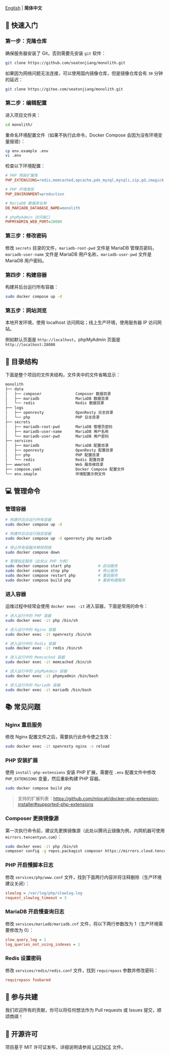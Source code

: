 [English](README.md) | **简体中文**

## 🚀 快速入门

### 第一步：克隆仓库

确保服务器安装了 Git，否则需要先安装 `git` 软件：

```bash
git clone https://github.com/seatonjiang/monolith.git
```

如果因为网络问题无法连接，可以使用国内镜像仓库，但是镜像仓库会有 `30` 分钟的延迟：

```bash
git clone https://gitee.com/seatonjiang/monolith.git
```

### 第二步：编辑配置

进入项目文件夹：

```bash
cd monolith/
```

重命名环境配置文件（如果不执行此命令，Docker Compose 会因为没有环境变量报错）：

```bash
cp env.example .env
vi .env
```

检查以下环境配置：

```ini
# PHP 预装扩展库
PHP_EXTENSIONS=redis,memcached,opcache,pdo_mysql,mysqli,zip,gd,imagick,bz2,exif,bcmath,intl,mcrypt,ioncube_loader

# PHP 环境类型
PHP_ENVIRONMENT=production

# MariaDB 数据库名称
DB_MARIADB_DATABASE_NAME=monolith

# phpMyAdmin 访问端口
PHPMYADMIN_WEB_PORT=28080
```

### 第三步：修改密码

修改 `secrets` 目录的文件，`mariadb-root-pwd` 文件是 MariaDB 管理员密码，`mariadb-user-name` 文件是 MariaDB 用户名称，`mariadb-user-pwd` 文件是 MariaDB 用户密码。

### 第四步：构建容器

构建并后台运行所有容器：

```bash
sudo docker compose up -d
```

### 第五步：网站浏览

本地开发环境，使用 localhost 访问网站；线上生产环境，使用服务器 IP 访问网站。

例如默认页面是 `http://localhost`，phpMyAdmin 页面是 `http://localhost:28080`

## 📂 目录结构

下面是整个项目的文件夹结构，文件夹中的文件省略显示：

```bash
monolith
├── data
│   ├── composer               Composer 数据目录
│   ├── mariadb                MariaDB 数据目录
│   └── redis                  Redis 数据目录
├── logs
│   ├── openresty              OpenResty 日志目录
│   └── php                    PHP 日志目录
├── secrets
│   ├── mariadb-root-pwd       MariaDB 管理员密码
│   ├── mariadb-user-name      MariaDB 用户名称
│   └── mariadb-user-pwd       MariaDB 用户密码
├── services
│   ├── mariadb                MariaDB 配置目录
│   ├── openresty              OpenResty 配置目录
│   ├── php                    PHP 配置目录
│   └── redis                  Redis 配置目录
├── wwwroot                    Web 服务根目录
├── compose.yaml               Docker Compose 配置文件
└── env.smaple                 环境配置示例文件
```

## 💻 管理命令

### 管理容器

```bash
# 构建并后台运行所有容器
sudo docker compose up -d

# 构建并后台运行指定容器
sudo docker compose up -d openresty php mariadb

# 停止所有容器并移除网络
sudo docker compose down

# 管理指定服务（此处以 PHP 为例）
sudo docker compose start php            # 启动服务
sudo docker compose stop php             # 停止服务
sudo docker compose restart php          # 重启服务
sudo docker compose build php            # 重新构建服务
```

### 进入容器

运维过程中经常会使用 `docker exec -it` 进入容器，下面是常用的命令：

```bash
# 进入运行中的 PHP 容器
sudo docker exec -it php /bin/sh

# 进入运行中的 Nginx 容器
sudo docker exec -it openresty /bin/sh

# 进入运行中的 Redis 容器
sudo docker exec -it redis /bin/sh

# 进入运行中的 Memcached 容器
sudo docker exec -it memcached /bin/sh

# 进入运行中的 phpMyAdmin 容器
sudo docker exec -it phpmyadmin /bin/bash

# 进入运行中的 Mariadb 容器
sudo docker exec -it mariadb /bin/bash
```

## 📚 常见问题

### Nginx 重启服务

修改 Nginx 配置文件之后，需要执行此命令使之生效：

```bash
sudo docker exec -it openresty nginx -s reload
```

### PHP 安装扩展

使用 `install-php-extensions` 安装 PHP 扩展，需要在 `.env` 配置文件中修改 `PHP_EXTENSIONS` 变量，然后重新构建 PHP 容器。

```bash
sudo docker compose build php
```

> 支持的扩展列表：https://github.com/mlocati/docker-php-extension-installer#supported-php-extensions

### Composer 更换镜像源

第一次执行命令前，建议先更换镜像源（此处以腾讯云镜像为例，内网机器可使用 `mirrors.tencentyun.com`）：

```bash
sudo docker exec -it php /bin/sh
composer config -g repos.packagist composer https://mirrors.cloud.tencent.com/composer/
```

### PHP 开启慢脚本日志

修改 `services/php/www.conf` 文件，找到下面两行内容并将注释删除（生产环境建议关闭）：

```ini
slowlog = /var/log/php/slowlog.log
request_slowlog_timeout = 3
```

### MariaDB 开启慢查询日志

修改 `services/mariadb/mariadb.cnf` 文件，将以下两行参数改为 1（生产环境需要修改为 0）：

```ini
slow_query_log = 1
log_queries_not_using_indexes = 1
```

### Redis 设置密码

修改 `services/redis/redis.conf` 文件，找到 `requirepass` 参数并修改密码：

```ini
requirepass foobared
```

## 🤝 参与共建

我们欢迎所有的贡献，你可以将任何想法作为 Pull requests 或 Issues 提交，顺颂商祺！

## 📃 开源许可

项目基于 MIT 许可证发布，详细说明请参阅 [LICENCE](https://github.com/seatonjiang/monolith/blob/main/LICENSE) 文件。
